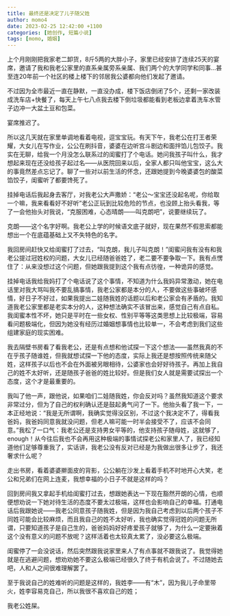 ```yaml
---
title: 最终还是决定了儿子随父姓 
author: momo4
date: 2023-02-25 12:42:00 +1100
categories: [她创作, 短篇小说]
tags: [momo, 婚姻]
---
```


上个月刚刚把我家老二卸货，8斤5两的大胖小子，家里已经安排了连续25天的宴席，邀请了我和我老公家里的直系亲属旁系亲属、我们两个的大学同学和同事…甚至连20年前一个社区的楼上楼下的邻居我公婆都向他们发起了邀请。

不过因为全市最近一直在静默，一直没办成，楼下饭店倒闭了5个，还剩一家改装成洗车店+快餐了，每天上午七八点我去楼下倒垃圾都能看到老板边拿着洗车水管子边冲一大盆土豆和包菜。

宴席推迟了。

所以这几天就在家里单调地看着电视，逗宝宝玩。有天下午，我老公在打王者荣耀，大女儿在写作业，公公在刷抖音，婆婆在边听宫斗剧边和面拌馅儿包饺子。我实在无聊，给我一个月没怎么联系过的闺蜜打了个电话。她问我孩子叫什么，我才想起来现在还没给孩子起过名——从医院回来以后，全家人都只叫他宝宝，这么大的事竟然差点忘记了。聊了一些对以前生活的怀念，还跟她提到今晚婆婆包的酸菜馅饺子，闺蜜听了都要馋死了。

挂掉电话后我起身去客厅，对我老公大声撒娇：“老公～宝宝还没起名呢，你给取一个嘛，我来看看好不好听”老公正玩到比较危险的节点，也没顾上抬头看我，等了一会他抬头对我说，“克服困难，心态晴朗——叫克朗吧”，说要继续玩了。

克朗——这个名字好啊。我老公上学的时候语文底子就好，现在果然不假思索都能想出一个在底蕴基础上又不失特色的名字。

我回房间赶快又给闺蜜打了过去，“叫克朗，我儿子叫克朗！”闺蜜问我有没有和我老公提过冠姓权的问题，大女儿已经随爸爸姓了，老二要不要争取一下。我有点愣住了：从来没想过这个问题，但她跟我提到这个我有点彷徨，一种诡异的感觉。

挂掉电话我给我妈打了个电话说了这个事情，不知道为什么我妈异常激动，她在电话里对我大骂叫我不要乱搞事情，我老公家都是本分的人，不要做这些事破坏感情，好日子不好过，如果我提出二娃随我姓的话题以后和老公家会有矛盾的。我知道我老公家里都是老实本分的人，这种想法确实不该冒出来，感觉自己有点自私。我闺蜜本性不坏，她只是平时在一些女权、性别平等等这类思想上比较极端，容易看问题极端化，但因为她没有经历过婚姻想事情也比较单一，不会考虑到我们这些组建家庭的现实困难。

我去隔壁书房看了看我老公，还是有点想和他试探一下这个想法——虽然我真的不在乎孩子随谁姓，但我就想试探一下他的态度，实际上我还是想按照传统来随父姓，这样孩子以后也不会在外面被另眼相待，公婆家也会好好待孩子。再加上我自己的姓不太好听，还是随孩子爸爸的姓比较好。但是我们女人就是需要试探出一个态度，这个才是最重要的。

我叫了他一声，跟他说，如果咱们二娃随我姓，你会反对吗？虽然我知道这个要求非常过分，但为了自己的权利确认还是鼓起勇气问了一下。他抬头看了我一下，一本正经地说：“我是无所谓啊，我确实觉得没区别，不过这个我决定不了，得看我爸妈，我爸妈同意我就没问题，但老人嘛可能一时半会接受不了，应该不会同意。”我松了一口气：我老公还是支持男女平等的，他支持孩子随母姓，这就够了，enough！从今往后我也不会再用这种极端的事情试探老公和家里人了，我已经知道他们足够尊重我了，实话讲，我老公没有反对已经是为我做出很多让步了，我还奢求什么呢？

走出书房，看着婆婆擀面皮的背影，公公躺在沙发上看着手机不时地开心大笑，老公和兄弟们在网上连麦，我想幸福的小日子不就是这样的吗？

回到房间我又拿起手机给闺蜜打过去，想跟她表达一下现在豁然开朗的心情，也顺便想劝说一下她对待生活的态度不要太过极端，这样也会影响自己的幸福。打通电话后我跟她说——我老公同意孩子随我姓，但是因为我自己考虑到以后两个孩子不同姓可能会比较麻烦，而且我自己的姓不太好听，我也确实觉得冠姓的问题无所谓，只要知道孩子是自己生的，爸爸妈妈好好疼爱孩子就够了，为什么一定要揪着这个没有意义的问题不放呢？这样活着也太较真太累了，没必要这么极端。

闺蜜停了一会没说话，然后突然跟我说家里来人了有点事就不跟我说了。我觉得她就是在逃避问题，想劝劝她不要这么极端已经很久了终于有机会说了。不过随她去吧，人和人之间很难理解罢了。

至于我说自己的姓难听的问题是这样的，我姓李——有“木”，因为我儿子命里带火，姓李容易克自己，所以我很不喜欢自己的姓；

我老公姓屎。

